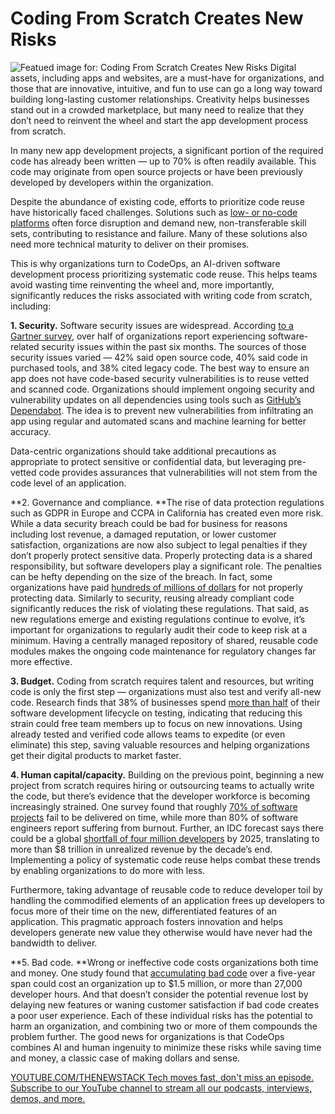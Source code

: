 # Coding From Scratch Creates New Risks
![Featued image for: Coding From Scratch Creates New Risks](https://cdn.thenewstack.io/media/2024/06/7f45b434-business-2717066_1280-1024x678.jpg)
Digital assets, including apps and websites, are a must-have for organizations, and those that are innovative, intuitive, and fun to use can go a long way toward building long-lasting customer relationships. Creativity helps businesses stand out in a crowded marketplace, but many need to realize that they don’t need to reinvent the wheel and start the app development process from scratch.

In many new app development projects, a significant portion of the required code has already been written — up to 70% is often readily available. This code may originate from open source projects or have been previously developed by developers within the organization.

Despite the abundance of existing code, efforts to prioritize code reuse have historically faced challenges. Solutions such as [low- or no-code platforms](https://thenewstack.io/low-code-vs-no-code/) often force disruption and demand new, non-transferable skill sets, contributing to resistance and failure. Many of these solutions also need more technical maturity to deliver on their promises.

This is why organizations turn to CodeOps, an AI-driven software development process prioritizing systematic code reuse. This helps teams avoid wasting time reinventing the wheel and, more importantly, significantly reduces the risks associated with writing code from scratch, including:

**1. Security.** Software security issues are widespread. According [to a Gartner survey](https://www.3pillarglobal.com/insights/software-development-challenges-faced-by-modern-enterprises/), over half of organizations report experiencing software-related security issues within the past six months. The sources of those security issues varied — 42% said open source code, 40% said code in purchased tools, and 38% cited legacy code.
The best way to ensure an app does not have code-based security vulnerabilities is to reuse vetted and scanned code. Organizations should implement ongoing security and vulnerability updates on all dependencies using tools such as [GitHub’s Dependabot](https://github.com/features/security/). The idea is to prevent new vulnerabilities from infiltrating an app using regular and automated scans and machine learning for better accuracy.

Data-centric organizations should take additional precautions as appropriate to protect sensitive or confidential data, but leveraging pre-vetted code provides assurances that vulnerabilities will not stem from the code level of an application.

**2. Governance and compliance. **The rise of data protection regulations such as GDPR in Europe and CCPA in California has created even more risk. While a data security breach could be bad for business for reasons including lost revenue, a damaged reputation, or lower customer satisfaction, organizations are now also subject to legal penalties if they don’t properly protect sensitive data. Properly protecting data is a shared responsibility, but software developers play a significant role.
The penalties can be hefty depending on the size of the breach. In fact, some organizations have paid [hundreds of millions of dollars](https://www.csoonline.com/article/567531/the-biggest-data-breach-fines-penalties-and-settlements-so-far.html) for not properly protecting data. Similarly to security, reusing already compliant code significantly reduces the risk of violating these regulations. That said, as new regulations emerge and existing regulations continue to evolve, it’s important for organizations to regularly audit their code to keep risk at a minimum. Having a centrally managed repository of shared, reusable code modules makes the ongoing code maintenance for regulatory changes far more effective.

**3. Budget.** Coding from scratch requires talent and resources, but writing code is only the first step — organizations must also test and verify all-new code. Research finds that 38% of businesses spend [more than half](https://zhiminzhan.medium.com/analyse-software-testing-effort-budget-in-sdlc-from-the-european-software-testing-benchmark-report-8560e43348f) of their software development lifecycle on testing, indicating that reducing this strain could free team members up to focus on new innovations.
Using already tested and verified code allows teams to expedite (or even eliminate) this step, saving valuable resources and helping organizations get their digital products to market faster.

**4. Human capital/capacity.** Building on the previous point, beginning a new project from scratch requires hiring or outsourcing teams to actually write the code, but there’s evidence that the developer workforce is becoming increasingly strained. One survey found that roughly [70% of software projects](https://www.computerweekly.com/news/366563212/Developer-burnout-caused-by-flawed-productivity-metrics) fail to be delivered on time, while more than 80% of software engineers report suffering from burnout.
Further, an IDC forecast says there could be a global [shortfall of four million developers](https://www.entrepreneur.com/science-technology/the-developer-shortage-crisis-could-devastate-the-tech/449732) by 2025, translating to more than $8 trillion in unrealized revenue by the decade’s end. Implementing a policy of systematic code reuse helps combat these trends by enabling organizations to do more with less.

Furthermore, taking advantage of reusable code to reduce developer toil by handling the commodified elements of an application frees up developers to focus more of their time on the new, differentiated features of an application. This pragmatic approach fosters innovation and helps developers generate new value they otherwise would have never had the bandwidth to deliver.

**5. Bad code. **Wrong or ineffective code costs organizations both time and money. One study found that [accumulating bad code](https://thenewstack.io/unraveling-the-costs-of-bad-code-in-software-development/%23:~:text=Developers%2520have%2520to%2520spend%2520hours,from%2520other%2520new,%2520innovative%2520projects.) over a five-year span could cost an organization up to $1.5 million, or more than 27,000 developer hours. And that doesn’t consider the potential revenue lost by delaying new features or waning customer satisfaction if bad code creates a poor user experience.
Each of these individual risks has the potential to harm an organization, and combining two or more of them compounds the problem further. The good news for organizations is that CodeOps combines AI and human ingenuity to minimize these risks while saving time and money, a classic case of making dollars and sense.

[
YOUTUBE.COM/THENEWSTACK
Tech moves fast, don't miss an episode. Subscribe to our YouTube
channel to stream all our podcasts, interviews, demos, and more.
](https://youtube.com/thenewstack?sub_confirmation=1)
